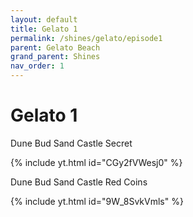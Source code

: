 ```yaml
---
layout: default
title: Gelato 1
permalink: /shines/gelato/episode1
parent: Gelato Beach
grand_parent: Shines
nav_order: 1
---
```

# Gelato 1

Dune Bud Sand Castle Secret

{% include yt.html id="CGy2fVWesj0" %}  

Dune Bud Sand Castle Red Coins

{% include yt.html id="9W_8SvkVmls" %}  
